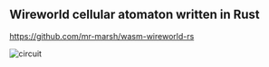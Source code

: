 ## Wireworld cellular atomaton written in Rust

https://github.com/mr-marsh/wasm-wireworld-rs

![circuit](https://github.com/mr-marsh/wasm-wireworld-rs/blob/master/circuit.gif?raw=true)